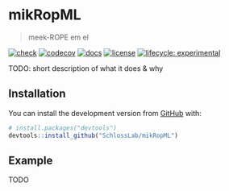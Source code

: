 
<!-- README.md is generated from README.Rmd. Please edit that file -->

# mikRopML

> meek-ROPE em el

<!-- badges: start -->

[![check](https://github.com/SchlossLab/mikRopML/workflows/R-CMD-check/badge.svg)](https://github.com/SchlossLab/mikRopML/actions)
[![codecov](https://codecov.io/gh/SchlossLab/mikRopML/branch/master/graph/badge.svg)](https://codecov.io/gh/SchlossLab/mikRopML)
[![docs](https://img.shields.io/badge/docs-here-brightgreen)](https://schlosslab.org/mikRopML/)
[![license](https://img.shields.io/badge/license-MIT-blue.svg)](LICENSE)
[![lifecycle:
experimental](https://img.shields.io/badge/lifecycle-experimental-orange.svg)](https://www.tidyverse.org/lifecycle/#experimental)
<!-- badges: end -->

TODO: short description of what it does & why

## Installation

You can install the development version from
[GitHub](https://github.com/) with:

``` r
# install.packages("devtools")
devtools::install_github("SchlossLab/mikRopML")
```

## Example

TODO
